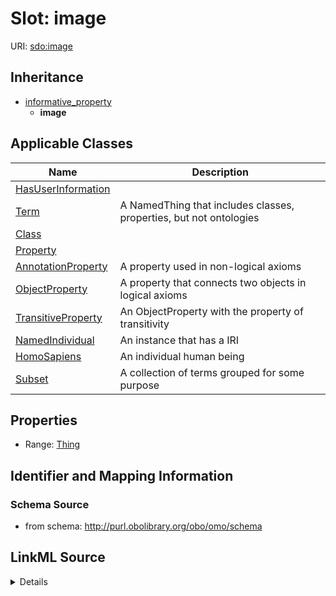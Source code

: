 # Slot: image

URI: [sdo:image](http://schema.org/image)




## Inheritance

* [informative_property](informative_property.md)
    * **image**





## Applicable Classes

| Name | Description |
| --- | --- |
[HasUserInformation](HasUserInformation.md) | 
[Term](Term.md) | A NamedThing that includes classes, properties, but not ontologies
[Class](Class.md) | 
[Property](Property.md) | 
[AnnotationProperty](AnnotationProperty.md) | A property used in non-logical axioms
[ObjectProperty](ObjectProperty.md) | A property that connects two objects in logical axioms
[TransitiveProperty](TransitiveProperty.md) | An ObjectProperty with the property of transitivity
[NamedIndividual](NamedIndividual.md) | An instance that has a IRI
[HomoSapiens](HomoSapiens.md) | An individual human being
[Subset](Subset.md) | A collection of terms grouped for some purpose






## Properties

* Range: [Thing](Thing.md)







## Identifier and Mapping Information







### Schema Source


* from schema: http://purl.obolibrary.org/obo/omo/schema




## LinkML Source

<details>
```yaml
name: image
from_schema: http://purl.obolibrary.org/obo/omo/schema
rank: 1000
is_a: informative_property
slot_uri: sdo:image
alias: image
domain_of:
- HasUserInformation
range: Thing

```
</details>